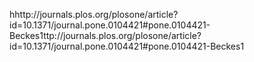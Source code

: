 hhttp://journals.plos.org/plosone/article?id=10.1371/journal.pone.0104421#pone.0104421-Beckes1ttp://journals.plos.org/plosone/article?id=10.1371/journal.pone.0104421#pone.0104421-Beckes1
